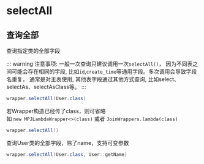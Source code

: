 # selectAll

## 查询全部

查询指定类的全部字段

::: warning 注意事项:
一般一次查询只建议调用一次`selectAll()`，
因为不同表之间可能会存在相同的字段, 比如`id`,`create_time`等通用字段。多次调用会导致字段名重复，
通常是对主表使用, 其他表字段通过其他方式查询, 比如select、selectAs、selectAsClass等。
:::

```java
wrapper.selectAll(User.class)
```

若Wrapper构造已经传了class，则可省略  
如 `new MPJLambdaWrapper<>(class)` 或者 `JoinWrappers.lambda(class)`

```java
wrapper.selectAll()
```

查询User类的全部字段，除了name，支持可变参数 <Badge type="tip" text="1.4.13+" vertical="top" />

```java
wrapper.selectAll(User.class, User::getName)
```
